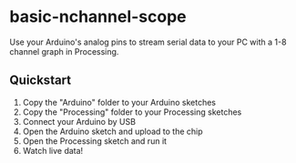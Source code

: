 basic-nchannel-scope
====================

Use your Arduino's analog pins to stream serial data to your PC with a 1-8 channel graph in Processing.

Quickstart
----------

1. Copy the "Arduino" folder to your Arduino sketches
2. Copy the "Processing" folder to your Processing sketches
3. Connect your Arduino by USB
4. Open the Arduino sketch and upload to the chip
5. Open the Processing sketch and run it
6. Watch live data!